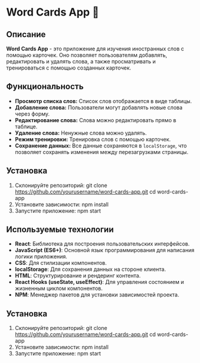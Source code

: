# Word Cards App 📎

## Описание

**Word Cards App** - это приложение для изучения иностранных слов с помощью карточек. Оно позволяет пользователям добавлять, редактировать и удалять слова, а также просматривать и тренироваться с помощью созданных карточек.

## Функциональность

- **Просмотр списка слов:** Список слов отображается в виде таблицы.
- **Добавление слова:** Пользователи могут добавлять новые слова через форму.
- **Редактирование слова:** Слова можно редактировать прямо в таблице.
- **Удаление слова:** Ненужные слова можно удалять.
- **Режим тренировки:** Тренировка слов с помощью карточек.
- **Сохранение данных:** Все данные сохраняются в `localStorage`, что позволяет сохранять изменения между перезагрузками страницы.

## Установка

1. Склонируйте репозиторий:
   git clone https://github.com/yourusername/word-cards-app.git
   cd word-cards-app
2. Установите зависимости: npm install
3. Запустите приложение: npm start

## Используемые технологии

- **React**: Библиотека для построения пользовательских интерфейсов.
- **JavaScript (ES6+)**: Основной язык программирования для написания логики приложения.
- **CSS**: Для стилизации компонентов.
- **localStorage**: Для сохранения данных на стороне клиента.
- **HTML**: Структурирование и рендеринг контента.
- **React Hooks (useState, useEffect)**: Для управления состоянием и жизненным циклом компонентов.
- **NPM**: Менеджер пакетов для установки зависимостей проекта.

## Установка

1. Склонируйте репозиторий:
   git clone https://github.com/yourusername/word-cards-app.git
   cd word-cards-app
2. Установите зависимости: npm install
3. Запустите приложение: npm start


